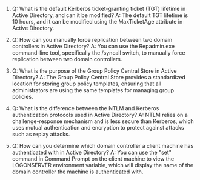 1) Q: What is the default Kerberos ticket-granting ticket (TGT) lifetime in Active Directory, and can it be modified? 
A: The default TGT lifetime is 10 hours, and it can be modified using the MaxTicketAge attribute in Active Directory.

2) Q: How can you manually force replication between two domain controllers in Active Directory? 
A: You can use the Repadmin.exe command-line tool, specifically the /syncall switch, to manually force replication between two domain controllers.

3) Q: What is the purpose of the Group Policy Central Store in Active Directory? 
A: The Group Policy Central Store provides a standardized location for storing group policy templates, ensuring that all administrators are using the same templates for managing group policies.

4) Q: What is the difference between the NTLM and Kerberos authentication protocols used in Active Directory? 
A: NTLM relies on a challenge-response mechanism and is less secure than Kerberos, which uses mutual authentication and encryption to protect against attacks such as replay attacks.

5) Q: How can you determine which domain controller a client machine has authenticated with in Active Directory? 
A: You can use the "set" command in Command Prompt on the client machine to view the LOGONSERVER environment variable, which will display the name of the domain controller the machine is authenticated with.